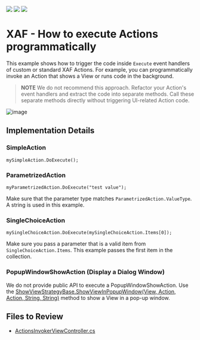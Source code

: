 <!-- default badges list -->
![](https://img.shields.io/endpoint?url=https://codecentral.devexpress.com/api/v1/VersionRange/128590153/22.2.4%2B)
[![](https://img.shields.io/badge/Open_in_DevExpress_Support_Center-FF7200?style=flat-square&logo=DevExpress&logoColor=white)](https://supportcenter.devexpress.com/ticket/details/E1393)
[![](https://img.shields.io/badge/📖_How_to_use_DevExpress_Examples-e9f6fc?style=flat-square)](https://docs.devexpress.com/GeneralInformation/403183)
<!-- default badges end -->

# XAF - How to execute Actions programmatically

This example shows how to trigger the code inside `Execute` event handlers of custom or standard XAF Actions. For example, you can programmatically invoke an Action that shows a View or runs code in the background.

> **NOTE** 
> We do not recommend this approach. Refactor your Action's event handlers and extract the code into separate methods. Call these separate methods directly without triggering UI-related Action code.

![image](https://user-images.githubusercontent.com/14300209/227978022-a50434fa-413f-4634-b0ba-09936fd82927.png)

## Implementation Details

### SimpleAction

`mySimpleAction.DoExecute();`

### ParametrizedAction

`myParametrizedAction.DoExecute("test value");`

Make sure that the parameter type matches `ParametrizedAction.ValueType`. A string is used in this example.

### SingleChoiceAction

`mySingleChoiceAction.DoExecute(mySingleChoiceAction.Items[0]);`

Make sure you pass a parameter that is a valid item from `SingleChoiceAction.Items`. This example passes the first item in the collection.

### PopupWindowShowAction (Display a Dialog Window)

We do not provide public API to execute a PopupWindowShowAction. Use the [ShowViewStrategyBase.ShowViewInPopupWindow(View, Action, Action, String, String)](https://docs.devexpress.com/eXpressAppFramework/DevExpress.ExpressApp.ShowViewStrategyBase.ShowViewInPopupWindow(DevExpress.ExpressApp.View-System.Action-System.Action-System.String-System.String)) method to show a View in a pop-up window.

## Files to Review

* [ActionsInvokerViewController.cs](./CS/EFCore/ExecuteActionEF/ExecuteActionEF.Module/Controllers/ActionInvokerViewController.cs)
